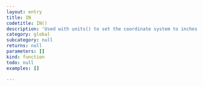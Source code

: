 ```yaml
---
layout: entry
title: IN
codetitle: IN()
description: 'Used with units() to set the coordinate system to inches.'
category: global
subcategory: null
returns: null
parameters: []
kind: function
todo: null
examples: []

---
```

